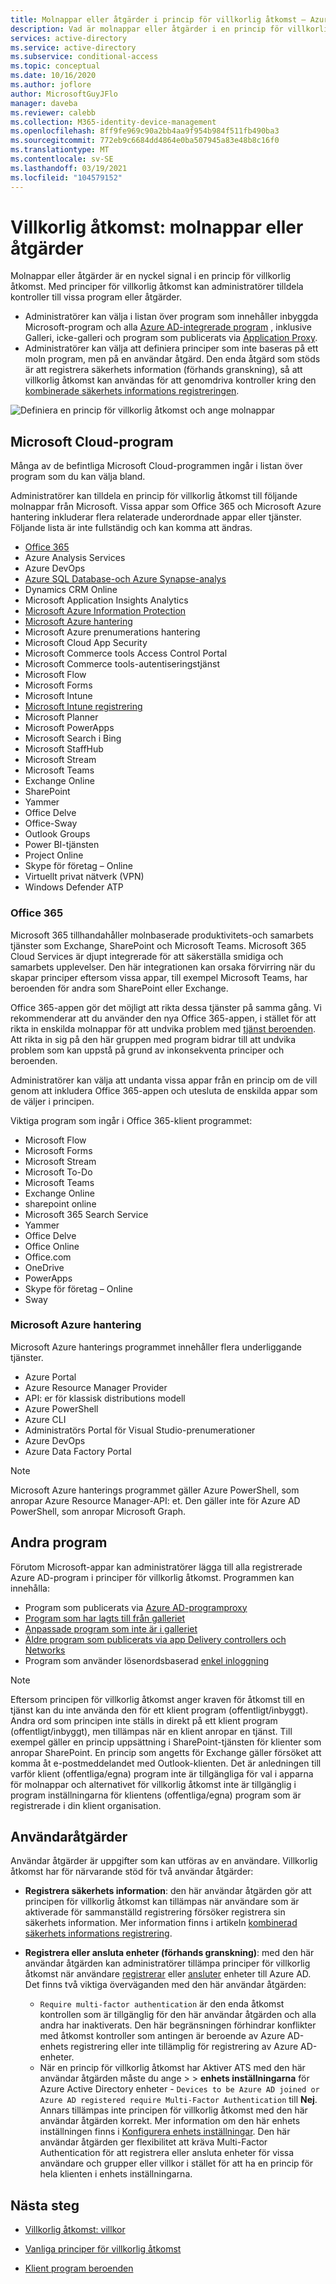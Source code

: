 ```yaml
---
title: Molnappar eller åtgärder i princip för villkorlig åtkomst – Azure Active Directory
description: Vad är molnappar eller åtgärder i en princip för villkorlig åtkomst för Azure AD
services: active-directory
ms.service: active-directory
ms.subservice: conditional-access
ms.topic: conceptual
ms.date: 10/16/2020
ms.author: joflore
author: MicrosoftGuyJFlo
manager: daveba
ms.reviewer: calebb
ms.collection: M365-identity-device-management
ms.openlocfilehash: 8ff9fe969c90a2bb4aa9f954b984f511fb490ba3
ms.sourcegitcommit: 772eb9c6684dd4864e0ba507945a83e48b8c16f0
ms.translationtype: MT
ms.contentlocale: sv-SE
ms.lasthandoff: 03/19/2021
ms.locfileid: "104579152"
---
```

# <a name="conditional-access-cloud-apps-or-actions"></a>Villkorlig åtkomst: molnappar eller åtgärder

Molnappar eller åtgärder är en nyckel signal i en princip för villkorlig åtkomst. Med principer för villkorlig åtkomst kan administratörer tilldela kontroller till vissa program eller åtgärder.

- Administratörer kan välja i listan över program som innehåller inbyggda Microsoft-program och alla [Azure AD-integrerade program](../manage-apps/what-is-application-management.md) , inklusive Galleri, icke-galleri och program som publicerats via [Application Proxy](../manage-apps/what-is-application-proxy.md).
- Administratörer kan välja att definiera principer som inte baseras på ett moln program, men på en användar åtgärd. Den enda åtgärd som stöds är att registrera säkerhets information (förhands granskning), så att villkorlig åtkomst kan användas för att genomdriva kontroller kring den [kombinerade säkerhets informations registreringen](../authentication/howto-registration-mfa-sspr-combined.md).

![Definiera en princip för villkorlig åtkomst och ange molnappar](./media/concept-conditional-access-cloud-apps/conditional-access-cloud-apps-or-actions.png)

## <a name="microsoft-cloud-applications"></a>Microsoft Cloud-program

Många av de befintliga Microsoft Cloud-programmen ingår i listan över program som du kan välja bland. 

Administratörer kan tilldela en princip för villkorlig åtkomst till följande molnappar från Microsoft. Vissa appar som Office 365 och Microsoft Azure hantering inkluderar flera relaterade underordnade appar eller tjänster. Följande lista är inte fullständig och kan komma att ändras.

- [Office 365](#office-365)
- Azure Analysis Services
- Azure DevOps
- [Azure SQL Database-och Azure Synapse-analys](../../azure-sql/database/conditional-access-configure.md)
- Dynamics CRM Online
- Microsoft Application Insights Analytics
- [Microsoft Azure Information Protection](/azure/information-protection/faqs#i-see-azure-information-protection-is-listed-as-an-available-cloud-app-for-conditional-accesshow-does-this-work)
- [Microsoft Azure hantering](#microsoft-azure-management)
- Microsoft Azure prenumerations hantering
- Microsoft Cloud App Security
- Microsoft Commerce tools Access Control Portal
- Microsoft Commerce tools-autentiseringstjänst
- Microsoft Flow
- Microsoft Forms
- Microsoft Intune
- [Microsoft Intune registrering](/intune/enrollment/multi-factor-authentication)
- Microsoft Planner
- Microsoft PowerApps
- Microsoft Search i Bing
- Microsoft StaffHub
- Microsoft Stream
- Microsoft Teams
- Exchange Online
- SharePoint
- Yammer
- Office Delve
- Office-Sway
- Outlook Groups
- Power BI-tjänsten
- Project Online
- Skype för företag – Online
- Virtuellt privat nätverk (VPN)
- Windows Defender ATP

### <a name="office-365"></a>Office 365

Microsoft 365 tillhandahåller molnbaserade produktivitets-och samarbets tjänster som Exchange, SharePoint och Microsoft Teams. Microsoft 365 Cloud Services är djupt integrerade för att säkerställa smidiga och samarbets upplevelser. Den här integrationen kan orsaka förvirring när du skapar principer eftersom vissa appar, till exempel Microsoft Teams, har beroenden för andra som SharePoint eller Exchange.

Office 365-appen gör det möjligt att rikta dessa tjänster på samma gång. Vi rekommenderar att du använder den nya Office 365-appen, i stället för att rikta in enskilda molnappar för att undvika problem med [tjänst beroenden](service-dependencies.md). Att rikta in sig på den här gruppen med program bidrar till att undvika problem som kan uppstå på grund av inkonsekventa principer och beroenden.

Administratörer kan välja att undanta vissa appar från en princip om de vill genom att inkludera Office 365-appen och utesluta de enskilda appar som de väljer i principen.

Viktiga program som ingår i Office 365-klient programmet:

   - Microsoft Flow
   - Microsoft Forms
   - Microsoft Stream
   - Microsoft To-Do
   - Microsoft Teams
   - Exchange Online
   - sharepoint online
   - Microsoft 365 Search Service
   - Yammer
   - Office Delve
   - Office Online
   - Office.com
   - OneDrive
   - PowerApps
   - Skype för företag – Online
   - Sway

### <a name="microsoft-azure-management"></a>Microsoft Azure hantering

Microsoft Azure hanterings programmet innehåller flera underliggande tjänster. 

   - Azure Portal
   - Azure Resource Manager Provider
   - API: er för klassisk distributions modell
   - Azure PowerShell
   - Azure CLI
   - Administratörs Portal för Visual Studio-prenumerationer
   - Azure DevOps
   - Azure Data Factory Portal

> [!NOTE]
> Microsoft Azure hanterings programmet gäller Azure PowerShell, som anropar Azure Resource Manager-API: et. Den gäller inte för Azure AD PowerShell, som anropar Microsoft Graph.

## <a name="other-applications"></a>Andra program

Förutom Microsoft-appar kan administratörer lägga till alla registrerade Azure AD-program i principer för villkorlig åtkomst. Programmen kan innehålla: 

- Program som publicerats via [Azure AD-programproxy](../manage-apps/what-is-application-proxy.md)
- [Program som har lagts till från galleriet](../manage-apps/add-application-portal.md)
- [Anpassade program som inte är i galleriet](../manage-apps/view-applications-portal.md)
- [Äldre program som publicerats via app Delivery controllers och Networks](../manage-apps/secure-hybrid-access.md)
- Program som använder lösenordsbaserad [enkel inloggning](../manage-apps/configure-password-single-sign-on-non-gallery-applications.md)

> [!NOTE]
> Eftersom principen för villkorlig åtkomst anger kraven för åtkomst till en tjänst kan du inte använda den för ett klient program (offentligt/inbyggt). Andra ord som principen inte ställs in direkt på ett klient program (offentligt/inbyggt), men tillämpas när en klient anropar en tjänst. Till exempel gäller en princip uppsättning i SharePoint-tjänsten för klienter som anropar SharePoint. En princip som angetts för Exchange gäller försöket att komma åt e-postmeddelandet med Outlook-klienten. Det är anledningen till varför klient (offentliga/egna) program inte är tillgängliga för val i apparna för molnappar och alternativet för villkorlig åtkomst inte är tillgänglig i program inställningarna för klientens (offentliga/egna) program som är registrerade i din klient organisation. 

## <a name="user-actions"></a>Användaråtgärder

Användar åtgärder är uppgifter som kan utföras av en användare. Villkorlig åtkomst har för närvarande stöd för två användar åtgärder: 

- **Registrera säkerhets information**: den här användar åtgärden gör att principen för villkorlig åtkomst kan tillämpas när användare som är aktiverade för sammanställd registrering försöker registrera sin säkerhets information. Mer information finns i artikeln [kombinerad säkerhets informations registrering](../authentication/concept-registration-mfa-sspr-combined.md).

- **Registrera eller ansluta enheter (förhands granskning)**: med den här användar åtgärden kan administratörer tillämpa principer för villkorlig åtkomst när användare [registrerar](../devices/concept-azure-ad-register.md) eller [ansluter](../devices/concept-azure-ad-join.md) enheter till Azure AD. Det finns två viktiga överväganden med den här användar åtgärden: 
   - `Require multi-factor authentication` är den enda åtkomst kontrollen som är tillgänglig för den här användar åtgärden och alla andra har inaktiverats. Den här begränsningen förhindrar konflikter med åtkomst kontroller som antingen är beroende av Azure AD-enhets registrering eller inte tillämplig för registrering av Azure AD-enheter. 
   - När en princip för villkorlig åtkomst har Aktiver ATS med den här användar åtgärden måste du ange  >    >  **enhets inställningarna** för Azure Active Directory enheter  -  `Devices to be Azure AD joined or Azure AD registered require Multi-Factor Authentication` till **Nej**. Annars tillämpas inte principen för villkorlig åtkomst med den här användar åtgärden korrekt. Mer information om den här enhets inställningen finns i [Konfigurera enhets inställningar](../devices/device-management-azure-portal.md#configure-device-settings). Den här användar åtgärden ger flexibilitet att kräva Multi-Factor Authentication för att registrera eller ansluta enheter för vissa användare och grupper eller villkor i stället för att ha en princip för hela klienten i enhets inställningarna. 
   
## <a name="next-steps"></a>Nästa steg

- [Villkorlig åtkomst: villkor](concept-conditional-access-conditions.md)

- [Vanliga principer för villkorlig åtkomst](concept-conditional-access-policy-common.md)
- [Klient program beroenden](service-dependencies.md)
